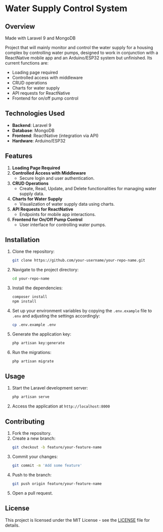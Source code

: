 # Water Supply Control System

## Overview

Made with Laravel 9 and MongoDB

Project that will mainly monitor and control the water supply for a housing complex by controlling water pumps, designed to work in conjunction with a ReactNative mobile app and an Arduino/ESP32 system but unfinished. Its current functions are:

- Loading page required
- Controlled access with middleware
- CRUD operations
- Charts for water supply
- API requests for ReactNative
- Frontend for on/off pump control

## Technologies Used

- **Backend**: Laravel 9
- **Database**: MongoDB
- **Frontend**: ReactNative (integration via API)
- **Hardware**: Arduino/ESP32

## Features

1. **Loading Page Required**
2. **Controlled Access with Middleware**
    - Secure login and user authentication.
3. **CRUD Operations**
    - Create, Read, Update, and Delete functionalities for managing water supply data.
4. **Charts for Water Supply**
    - Visualization of water supply data using charts.
5. **API Requests for ReactNative**
    - Endpoints for mobile app interactions.
6. **Frontend for On/Off Pump Control**
    - User interface for controlling water pumps.

## Installation

1. Clone the repository:
    ```sh
    git clone https://github.com/your-username/your-repo-name.git
    ```
2. Navigate to the project directory:
    ```sh
    cd your-repo-name
    ```
3. Install the dependencies:
    ```sh
    composer install
    npm install
    ```
4. Set up your environment variables by copying the `.env.example` file to `.env` and adjusting the settings accordingly:
    ```sh
    cp .env.example .env
    ```
5. Generate the application key:
    ```sh
    php artisan key:generate
    ```
6. Run the migrations:
    ```sh
    php artisan migrate
    ```

## Usage

1. Start the Laravel development server:
    ```sh
    php artisan serve
    ```
2. Access the application at `http://localhost:8000`

## Contributing

1. Fork the repository.
2. Create a new branch:
    ```sh
    git checkout -b feature/your-feature-name
    ```
3. Commit your changes:
    ```sh
    git commit -m 'Add some feature'
    ```
4. Push to the branch:
    ```sh
    git push origin feature/your-feature-name
    ```
5. Open a pull request.

## License

This project is licensed under the MIT License - see the [LICENSE](LICENSE) file for details.
